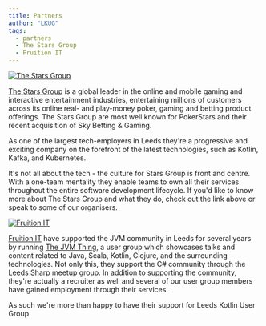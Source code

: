 ```yaml
---
title: Partners
author: "LKUG"
tags:
  - partners
  - The Stars Group
  - Fruition IT
---
```


<div style="margin-bottom: 20px; width: 100%; text-align: left;">
<a href="http://www.starsgroup.com/careers/" target="_blank">
  <img src="/assets/media/stars-logo.png"
      alt="The Stars Group"
      style="display: block; margin: 0 auto;"
  />
</a>
<p><a href="https://pokerstarscareers.com/" target="_blank">The Stars Group</a> is a global leader in the online and mobile gaming and interactive entertainment industries, entertaining millions of customers across its online real- and play-money poker, gaming and betting product offerings. The Stars Group are most well known for PokerStars and their recent acquisition of Sky Betting & Gaming.</p>
<p>As one of the largest tech-employers in Leeds they're a progressive and exciting company on the forefront of the latest technologies, such as Kotlin, Kafka, and Kubernetes.</p>
<p>It's not all about the tech - the culture for Stars Group is front and centre. With a one-team mentality they enable teams to own all their services throughout the entire software development lifecycle. If you'd like to know more about The Stars Group and what they do, check out the link above or speak to some of our organisers.</p>

<a href="https://www.fruitionit.co.uk" target="_blank">
  <img src="/assets/media/fruition-logo.png"
        alt="Fruition IT"
        style="display: block; margin: 0 auto;"
   />
</a>
<p><a href="https://www.fruitionit.co.uk" target="_blank">Fruition IT</a> have supported the JVM community in Leeds for several years by running <a href="https://www.meetup.com/Leeds-JVMThing/">The JVM Thing</a>, a user group which showcases talks and content related to Java, Scala, Kotlin, Clojure, and the surrounding technologies. Not only this, they support the C# community through the <a href="https://www.meetup.com/Leeds-Sharp/"/>Leeds Sharp</a> meetup group. In addition to supporting the community, they're actually a recruiter as well and several of our user group members have gained employment through their services.</p>
<p>As such we're more than happy to have their support for Leeds Kotlin User Group </p>

</div>
